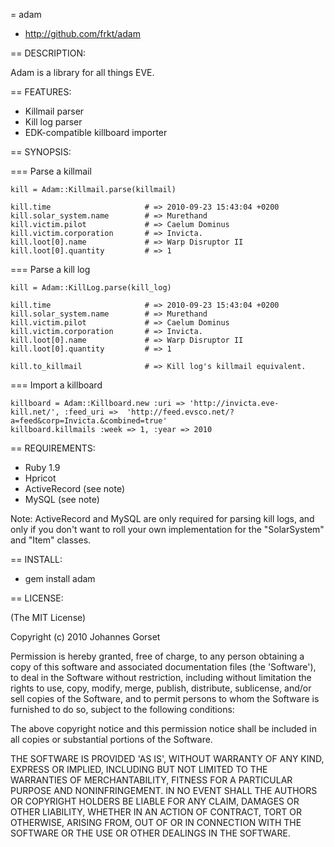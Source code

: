 = adam

* http://github.com/frkt/adam

== DESCRIPTION:

Adam is a library for all things EVE.

== FEATURES:

* Killmail parser
* Kill log parser
* EDK-compatible killboard importer

== SYNOPSIS:

=== Parse a killmail

    kill = Adam::Killmail.parse(killmail)
  
    kill.time                     # => 2010-09-23 15:43:04 +0200
    kill.solar_system.name        # => Murethand
    kill.victim.pilot             # => Caelum Dominus
    kill.victim.corporation       # => Invicta.
    kill.loot[0].name             # => Warp Disruptor II
    kill.loot[0].quantity         # => 1
  
=== Parse a kill log

    kill = Adam::KillLog.parse(kill_log)
  
    kill.time                     # => 2010-09-23 15:43:04 +0200
    kill.solar_system.name        # => Murethand
    kill.victim.pilot             # => Caelum Dominus
    kill.victim.corporation       # => Invicta.
    kill.loot[0].name             # => Warp Disruptor II
    kill.loot[0].quantity         # => 1
  
    kill.to_killmail              # => Kill log's killmail equivalent.
  
=== Import a killboard
  
    killboard = Adam::Killboard.new :uri => 'http://invicta.eve-kill.net/', :feed_uri =>  'http://feed.evsco.net/?a=feed&corp=Invicta.&combined=true'
    killboard.killmails :week => 1, :year => 2010
  

== REQUIREMENTS:

* Ruby 1.9
* Hpricot
* ActiveRecord (see note)
* MySQL (see note)

Note: ActiveRecord and MySQL are only required for parsing kill logs, and only if you don't want to roll your own implementation for the "SolarSystem" and "Item" classes.

== INSTALL:

* gem install adam

== LICENSE:

(The MIT License)

Copyright (c) 2010 Johannes Gorset

Permission is hereby granted, free of charge, to any person obtaining
a copy of this software and associated documentation files (the
'Software'), to deal in the Software without restriction, including
without limitation the rights to use, copy, modify, merge, publish,
distribute, sublicense, and/or sell copies of the Software, and to
permit persons to whom the Software is furnished to do so, subject to
the following conditions:

The above copyright notice and this permission notice shall be
included in all copies or substantial portions of the Software.

THE SOFTWARE IS PROVIDED 'AS IS', WITHOUT WARRANTY OF ANY KIND,
EXPRESS OR IMPLIED, INCLUDING BUT NOT LIMITED TO THE WARRANTIES OF
MERCHANTABILITY, FITNESS FOR A PARTICULAR PURPOSE AND NONINFRINGEMENT.
IN NO EVENT SHALL THE AUTHORS OR COPYRIGHT HOLDERS BE LIABLE FOR ANY
CLAIM, DAMAGES OR OTHER LIABILITY, WHETHER IN AN ACTION OF CONTRACT,
TORT OR OTHERWISE, ARISING FROM, OUT OF OR IN CONNECTION WITH THE
SOFTWARE OR THE USE OR OTHER DEALINGS IN THE SOFTWARE.
